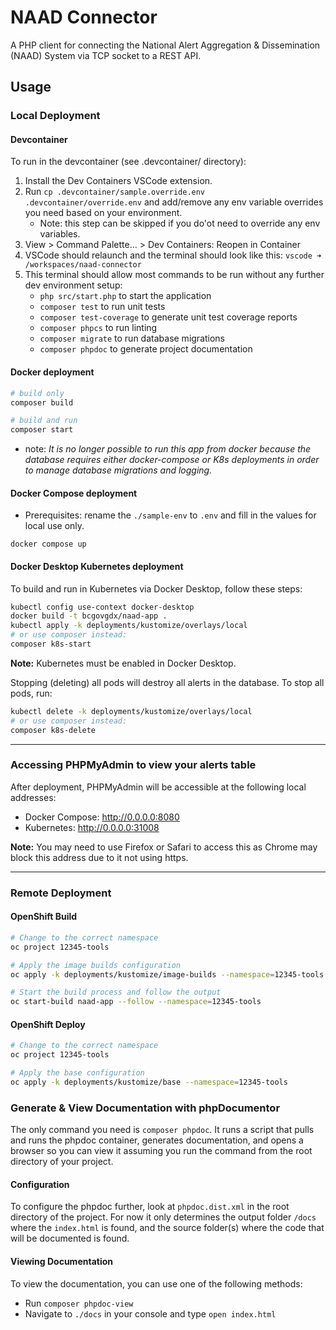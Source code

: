 # NAAD Connector

A PHP client for connecting the National Alert Aggregation & Dissemination (NAAD) System via TCP socket to a REST API.

## Usage

### Local Deployment

#### Devcontainer

To run in the devcontainer (see .devcontainer/ directory):

1. Install the Dev Containers VSCode extension.
1. Run `cp .devcontainer/sample.override.env .devcontainer/override.env` and add/remove any env variable overrides you need based on your environment.
    - Note: this step can be skipped if you do'ot need to override any env variables.
1. View > Command Palette... > Dev Containers: Reopen in Container
1. VSCode should relaunch and the terminal should look like this: `vscode ➜ /workspaces/naad-connector`
1. This terminal should allow most commands to be run without any further dev environment setup:
    - `php src/start.php` to start the application
    - `composer test` to run unit tests
    - `composer test-coverage` to generate unit test coverage reports
    - `composer phpcs` to run linting
    - `composer migrate` to run database migrations
    - `composer phpdoc` to generate project documentation

#### Docker deployment

```zsh
# build only
composer build

# build and run
composer start
```

- note: _It is no longer possible to run this app from docker because the database requires either docker-compose or K8s deployments in order to manage database migrations and logging._

#### Docker Compose deployment

- Prerequisites: rename the `./sample-env` to `.env` and fill in the values for local use only.

```shell
docker compose up
```

#### Docker Desktop Kubernetes deployment

To build and run in Kubernetes via Docker Desktop, follow these steps:

```sh
kubectl config use-context docker-desktop
docker build -t bcgovgdx/naad-app .
kubectl apply -k deployments/kustomize/overlays/local
# or use composer instead:
composer k8s-start
```

**Note:** Kubernetes must be enabled in Docker Desktop.

Stopping (deleting) all pods will destroy all alerts in the database. To stop all pods, run:

```sh
kubectl delete -k deployments/kustomize/overlays/local
# or use composer instead:
composer k8s-delete
```

---

### Accessing PHPMyAdmin to view your alerts table

After deployment, PHPMyAdmin will be accessible at the following local addresses:

- Docker Compose: <http://0.0.0.0:8080>
- Kubernetes: <http://0.0.0.0:31008>

**Note:** You may need to use Firefox or Safari to access this as Chrome may block this address due to it not using https.

---

### Remote Deployment

#### OpenShift Build

```zsh
# Change to the correct namespace
oc project 12345-tools

# Apply the image builds configuration
oc apply -k deployments/kustomize/image-builds --namespace=12345-tools

# Start the build process and follow the output
oc start-build naad-app --follow --namespace=12345-tools
```

#### OpenShift Deploy

```zsh
# Change to the correct namespace
oc project 12345-tools

# Apply the base configuration
oc apply -k deployments/kustomize/base --namespace=12345-tools
```

### Generate & View Documentation with phpDocumentor

The only command you need is `composer phpdoc`. It runs a script that pulls and runs the phpdoc container, generates documentation, and opens a browser so you can view it assuming you run the command from the root directory of your project.

#### Configuration

To configure the phpdoc further, look at `phpdoc.dist.xml` in the root directory of the project. For now it only determines the output folder `/docs` where the `index.html` is found, and the source folder(s) where the code that will be documented is found.

#### Viewing Documentation

To view the documentation, you can use one of the following methods:

- Run `composer phpdoc-view`
- Navigate to `./docs` in your console and type `open index.html`
